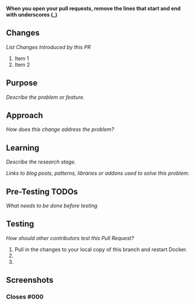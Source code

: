**When you open your pull requests, remove the lines that start and end with underscores (\_)**

## Changes
_List Changes Introduced by this PR_
1. Item 1
2. Item 2

## Purpose
_Describe the problem or feature._

## Approach
_How does this change address the problem?_

## Learning
_Describe the research stage._

_Links to blog posts, patterns, libraries or addons used to solve this problem._

## Pre-Testing TODOs
_What needs to be done before testing_

## Testing
_How should other contributors test this Pull Request?_

1. Pull in the changes to your local copy of this branch and restart Docker.
2.
3.

## Screenshots

### Closes #000